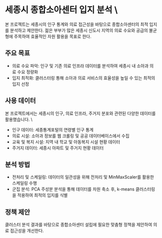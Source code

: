 # 세종시 종합소아센터 입지 분석 \
본 프로젝트는 세종시의 인구 통계와 의료 접근성을 바탕으로 종합소아센터의 최적 입지를 분석하고 제안한다. 
젊은 부부가 많은 세종시 신도시 지역의 의료 수요와 공급의 불균형에 주목하여 효율적인 자원 활용을 목표로 한다.

## 주요 목표
- 의료 수요 파악: 인구 및 기존 의료 인프라 데이터를 분석하여 세종시 내 소아과 의료 수요 정량화
- 입지 최적화: 클러스터링 통해 소아과 의료 서비스의 효율성을 높일 수 있는 최적의 입지 선정

## 사용 데이터
본 프로젝트에서는 세종시의 인구, 의료 인프라, 주거지 분포와 관련된 다양한 데이터를 활용했습니다. \
- 인구 데이터: 세종통계포털의 연령별 인구 통계
- 의료 시설: 소아과 정보를 웹 크롤링 및 공공 데이터베이스에서 수집
- 교육 및 복지 시설: 지역 내 학교 및 아동복지 시설 현황 데이터
- 주거지 데이터: 세종시 아파트 및 주거지 현황 데이터

## 분석 방법
- 전처리 및 스케일링: 데이터의 일관성을 위해 전처리 및 MinMaxScaler를 활용한 스케일링 수행
- 군집 분석: PCA 주성분 분석을 통해 데이터를 차원 축소 후, k-means 클러스터링을 적용하여 최적의 입지를 식별

## 정책 제안
클러스터 분석 결과를 바탕으로 종합소아센터 설립에 필요한 맞춤형 정책을 제안하여 의료 접근성을 개선한다.
